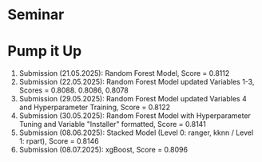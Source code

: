 # Seminar
# Pump it Up
1. Submission (21.05.2025): Random Forest Model, Score = 0.8112
2. Submission (22.05.2025): Random Forest Model updated Variables 1-3, Scores = 0.8088. 0.8086, 0.8078
3. Submission (29.05.2025): Random Forest Model updated Variables 4 and Hyperparameter Training, Score = 0.8122
4. Submission (30.05.2025): Random Forest Model with Hyperparameter Tuning and Variable "Installer" formatted, Score = 0.8141
5. Submission (08.06.2025): Stacked Model (Level 0: ranger, kknn / Level 1: rpart), Score = 0.8146
6. Submission (08.07.2025): xgBoost, Score = 0.8096
